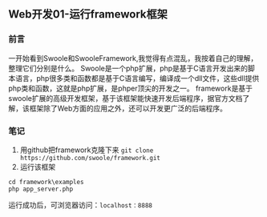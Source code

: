 ## Web开发01-运行framework框架

### 前言
一开始看到Swoole和SwooleFramework,我觉得有点混乱，我按着自己的理解，整理它们分别是什么。
Swoole是一个php扩展，php是基于C语言开发出来的脚本语言，php很多类和函数都是基于C语言编写，编译成一个dll文件，这些dll提供php类和函数，这就是php扩展，是phper顶尖的开发之一。
framework是基于swoole扩展的高级开发框架，基于该框架能快速开发后端程序，据官方文档了解，该框架除了Web方面的应用之外，还可以开发更广泛的后端程序。

### 笔记
1. 用github把framework克隆下来
`git clone https://github.com/swoole/framework.git`
2. 运行该框架  
```
cd framework\examples
php app_server.php
```
运行成功后，可浏览器访问：`localhost：8888`
